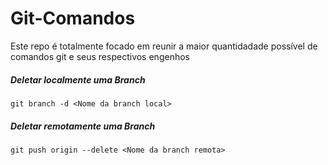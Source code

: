 # Git-Comandos
Este repo é totalmente focado em reunir a maior quantidadade possível de comandos git e seus respectivos engenhos

##### Deletar localmente uma Branch
    git branch -d <Nome da branch local>

##### Deletar remotamente uma Branch
    git push origin --delete <Nome da branch remota>

